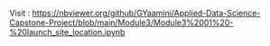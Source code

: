 Visit : https://nbviewer.org/github/GYaamini/Applied-Data-Science-Capstone-Project/blob/main/Module3/Module3%2001%20-%20launch_site_location.ipynb
